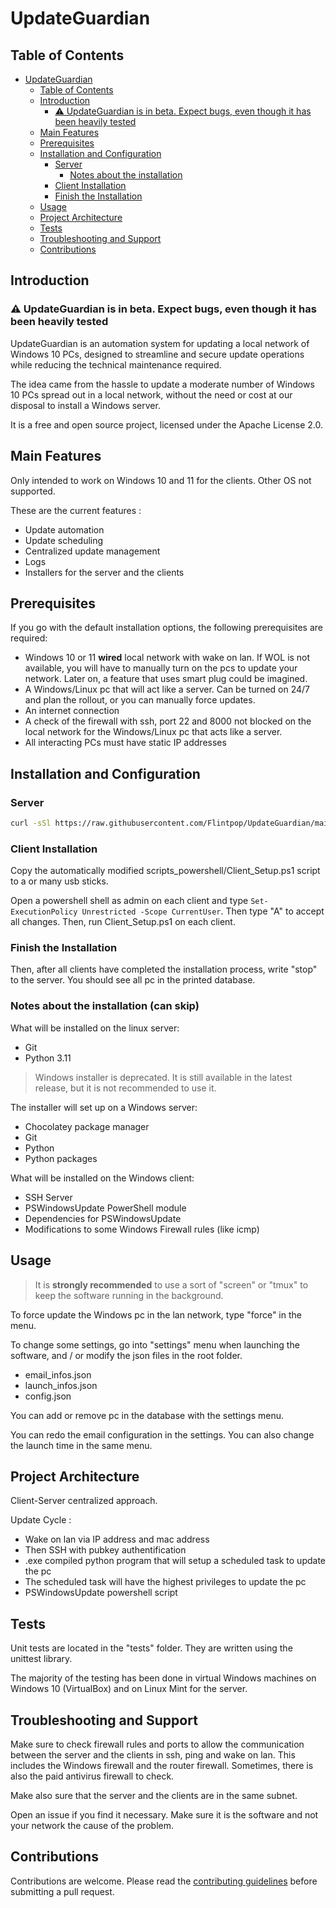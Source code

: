 # UpdateGuardian

## Table of Contents

- [UpdateGuardian](#updateguardian)
  - [Table of Contents](#table-of-contents)
  - [Introduction](#introduction)
    - [⚠️ UpdateGuardian is in beta. Expect bugs, even though it has been heavily tested](#️-updateguardian-is-in-beta-expect-bugs-even-though-it-has-been-heavily-tested)
  - [Main Features](#main-features)
  - [Prerequisites](#prerequisites)
  - [Installation and Configuration](#installation-and-configuration)
    - [Server](#server)
      - [Notes about the installation](#notes-about-the-installation)
    - [Client Installation](#client-installation)
    - [Finish the Installation](#finish-the-installation)
  - [Usage](#usage)
  - [Project Architecture](#project-architecture)
  - [Tests](#tests)
  - [Troubleshooting and Support](#troubleshooting-and-support)
  - [Contributions](#contributions)

## Introduction

### ⚠️ UpdateGuardian is in beta. Expect bugs, even though it has been heavily tested

UpdateGuardian is an automation system for updating a local network of Windows 10 PCs, designed to streamline and secure
update operations while reducing the technical maintenance required.

The idea came from the hassle to update a moderate number of Windows 10 PCs spread out in a local network, without the
need or cost at our disposal to install a Windows server.

It is a free and open source project, licensed under the Apache License 2.0.

## Main Features

Only intended to work on Windows 10 and 11 for the clients. Other OS not supported.

These are the current features :

- Update automation
- Update scheduling
- Centralized update management
- Logs
- Installers for the server and the clients

## Prerequisites

If you go with the default installation options, the following prerequisites are required:

- Windows 10 or 11 **wired** local network with wake on lan. If WOL is not available, you will have to manually turn on
  the pcs to update your network. Later on, a feature that uses smart plug could be imagined.
- A Windows/Linux pc that will act like a server. Can be turned on 24/7 and plan the rollout, or you can manually force
  updates.
- An internet connection
- A check of the firewall with ssh, port 22 and 8000 not blocked on the local network for the Windows/Linux pc that acts
  like a server.
- All interacting PCs must have static IP addresses

## Installation and Configuration

### Server

```bash
curl -sSl https://raw.githubusercontent.com/Flintpop/UpdateGuardian/main/install.sh | sudo bash
```

### Client Installation

Copy the automatically modified scripts_powershell/Client_Setup.ps1 script to a or many usb sticks.

Open a powershell shell as admin on each client and type `Set-ExecutionPolicy Unrestricted -Scope CurrentUser`. Then
type "A" to accept all changes. Then, run Client_Setup.ps1 on each client.

### Finish the Installation

Then, after all clients have completed the installation process, write "stop" to the server. You should see all pc in
the printed database.

### Notes about the installation (can skip)

What will be installed on the linux server:

- Git
- Python 3.11

> Windows installer is deprecated. It is still available in the latest release, but it is not recommended to use it.

The installer will set up on a Windows server:

- Chocolatey package manager
- Git
- Python
- Python packages

What will be installed on the Windows client:

- SSH Server
- PSWindowsUpdate PowerShell module
- Dependencies for PSWindowsUpdate
- Modifications to some Windows Firewall rules (like icmp)

## Usage

> It is **strongly recommended** to use a sort of "screen" or "tmux" to keep the software running in the background.

To force update the Windows pc in the lan network, type "force" in the menu.

To change some settings, go into "settings" menu when launching the software, and / or modify the json files in the root
folder.

- email_infos.json
- launch_infos.json
- config.json

You can add or remove pc in the database with the settings menu.

You can redo the email configuration in the settings. You can also change the launch time in the same menu.

## Project Architecture

Client-Server centralized approach.

Update Cycle :

- Wake on lan via IP address and mac address
- Then SSH with pubkey authentification
- .exe compiled python program that will setup a scheduled task to update the pc
- The scheduled task will have the highest privileges to update the pc
- PSWindowsUpdate powershell script

## Tests

Unit tests are located in the "tests" folder. They are written using the unittest library.

The majority of the testing has been done in virtual Windows machines on Windows 10 (VirtualBox) and
on Linux Mint for the server.

## Troubleshooting and Support

Make sure to check firewall rules and ports to allow the communication between the server and the clients in ssh, ping
and wake on lan. This includes the Windows firewall and the router firewall. Sometimes, there is also the paid antivirus
firewall to check.

Make also sure that the server and the clients are in the same subnet.

Open an issue if you find it necessary. Make sure it is the software and not your network the cause of the problem.

## Contributions

Contributions are welcome. Please read the [contributing guidelines](CONTRIBUTING.md) before
submitting a pull request.
